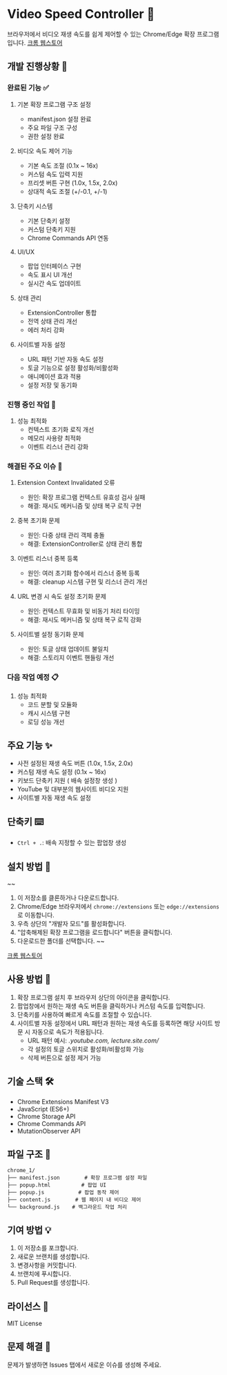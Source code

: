 # Video Speed Controller 🎥

브라우저에서 비디오 재생 속도를 쉽게 제어할 수 있는 Chrome/Edge 확장 프로그램입니다.
[크롬 웹스토어](https://chromewebstore.google.com/detail/%EB%B9%84%EB%94%94%EC%98%A4-%EC%86%8D%EB%8F%84-%EC%BB%A8%ED%8A%B8%EB%A1%A4%EB%9F%AC/begolcfbgiopgodhfijbppokmnddchei?authuser=6&hl=ko '배속 확장프로그램')

## 개발 진행상황 📝

### 완료된 기능 ✅

1. 기본 확장 프로그램 구조 설정

   - manifest.json 설정 완료
   - 주요 파일 구조 구성
   - 권한 설정 완료

2. 비디오 속도 제어 기능

   - 기본 속도 조절 (0.1x ~ 16x)
   - 커스텀 속도 입력 지원
   - 프리셋 버튼 구현 (1.0x, 1.5x, 2.0x)
   - 상대적 속도 조절 (+/-0.1, +/-1)

3. 단축키 시스템

   - 기본 단축키 설정
   - 커스텀 단축키 지원
   - Chrome Commands API 연동

4. UI/UX

   - 팝업 인터페이스 구현
   - 속도 표시 UI 개선
   - 실시간 속도 업데이트

5. 상태 관리

   - ExtensionController 통합
   - 전역 상태 관리 개선
   - 에러 처리 강화

6. 사이트별 자동 설정
   - URL 패턴 기반 자동 속도 설정
   - 토글 기능으로 설정 활성화/비활성화
   - 애니메이션 효과 적용
   - 설정 저장 및 동기화

### 진행 중인 작업 🔄

1. 성능 최적화
   - 컨텍스트 초기화 로직 개선
   - 메모리 사용량 최적화
   - 이벤트 리스너 관리 강화

### 해결된 주요 이슈 🔧

1. Extension Context Invalidated 오류

   - 원인: 확장 프로그램 컨텍스트 유효성 검사 실패
   - 해결: 재시도 메커니즘 및 상태 복구 로직 구현

2. 중복 초기화 문제

   - 원인: 다중 상태 관리 객체 충돌
   - 해결: ExtensionController로 상태 관리 통합

3. 이벤트 리스너 중복 등록

   - 원인: 여러 초기화 함수에서 리스너 중복 등록
   - 해결: cleanup 시스템 구현 및 리스너 관리 개선

4. URL 변경 시 속도 설정 초기화 문제

   - 원인: 컨텍스트 무효화 및 비동기 처리 타이밍
   - 해결: 재시도 메커니즘 및 상태 복구 로직 강화

5. 사이트별 설정 동기화 문제
   - 원인: 토글 상태 업데이트 불일치
   - 해결: 스토리지 이벤트 핸들링 개선

### 다음 작업 예정 📋

1. 성능 최적화
   - 코드 분할 및 모듈화
   - 캐시 시스템 구현
   - 로딩 성능 개선

## 주요 기능 ✨

- 사전 설정된 재생 속도 버튼 (1.0x, 1.5x, 2.0x)
- 커스텀 재생 속도 설정 (0.1x ~ 16x)
- 키보드 단축키 지원 ( 배속 설정창 생성 )
- YouTube 및 대부분의 웹사이트 비디오 지원
- 사이트별 자동 재생 속도 설정

## 단축키 ⌨️

- `Ctrl + .`: 배속 지정할 수 있는 팝업창 생성

## 설치 방법 🚀

~~

1. 이 저장소를 클론하거나 다운로드합니다.
2. Chrome/Edge 브라우저에서 `chrome://extensions` 또는 `edge://extensions`로 이동합니다.
3. 우측 상단의 "개발자 모드"를 활성화합니다.
4. "압축해제된 확장 프로그램을 로드합니다" 버튼을 클릭합니다.
5. 다운로드한 폴더를 선택합니다.
   ~~

[크롬 웹스토어](https://chromewebstore.google.com/detail/%EB%B9%84%EB%94%94%EC%98%A4-%EC%86%8D%EB%8F%84-%EC%BB%A8%ED%8A%B8%EB%A1%A4%EB%9F%AC/begolcfbgiopgodhfijbppokmnddchei?authuser=6&hl=ko '배속 확장프로그램')

## 사용 방법 📝

1. 확장 프로그램 설치 후 브라우저 상단의 아이콘을 클릭합니다.
2. 팝업창에서 원하는 재생 속도 버튼을 클릭하거나 커스텀 속도를 입력합니다.
3. 단축키를 사용하여 빠르게 속도를 조절할 수 있습니다.
4. 사이트별 자동 설정에서 URL 패턴과 원하는 재생 속도를 등록하면 해당 사이트 방문 시 자동으로 속도가 적용됩니다.
   - URL 패턴 예시: _.youtube.com, lecture.site.com/_
   - 각 설정의 토글 스위치로 활성화/비활성화 가능
   - 삭제 버튼으로 설정 제거 가능

## 기술 스택 🛠️

- Chrome Extensions Manifest V3
- JavaScript (ES6+)
- Chrome Storage API
- Chrome Commands API
- MutationObserver API

## 파일 구조 📂

```
chrome_1/
├── manifest.json        # 확장 프로그램 설정 파일
├── popup.html          # 팝업 UI
├── popup.js           # 팝업 동작 제어
├── content.js        # 웹 페이지 내 비디오 제어
└── background.js    # 백그라운드 작업 처리
```

## 기여 방법 💡

1. 이 저장소를 포크합니다.
2. 새로운 브랜치를 생성합니다.
3. 변경사항을 커밋합니다.
4. 브랜치에 푸시합니다.
5. Pull Request를 생성합니다.

## 라이선스 📄

MIT License

## 문제 해결 🔧

문제가 발생하면 Issues 탭에서 새로운 이슈를 생성해 주세요.
